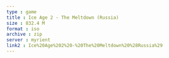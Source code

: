 ```yaml
---
type : game
title : Ice Age 2 - The Meltdown (Russia)
size : 832.4 M
format : iso
archive : zip
server : myrient
link2 : Ice%20Age%202%20-%20The%20Meltdown%20%28Russia%29
---
```


